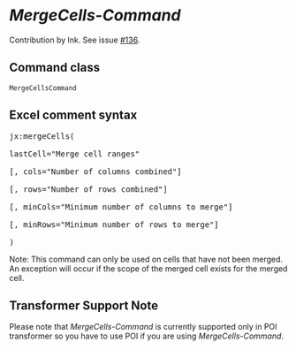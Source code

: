 *MergeCells-Command*
===================

Contribution by lnk. See issue [#136](https://bitbucket.org/leonate/jxls/issues/136/i-would-like-to-add-this-merge-command).

Command class
-------------

`MergeCellsCommand`


Excel comment syntax
--------------------

<pre>jx:mergeCells(<br/>
lastCell="Merge cell ranges"<br/>
[, cols="Number of columns combined"]<br/>
[, rows="Number of rows combined"]<br/>
[, minCols="Minimum number of columns to merge"]<br/>
[, minRows="Minimum number of rows to merge"]<br/>
)</pre>

Note: This command can only be used on cells that have not been merged. An exception will occur if the scope of
the merged cell exists for the merged cell.


Transformer Support Note
------------------------

Please note that *MergeCells-Command* is currently supported only in POI transformer so you have to use POI if you are using *MergeCells-Command*.

